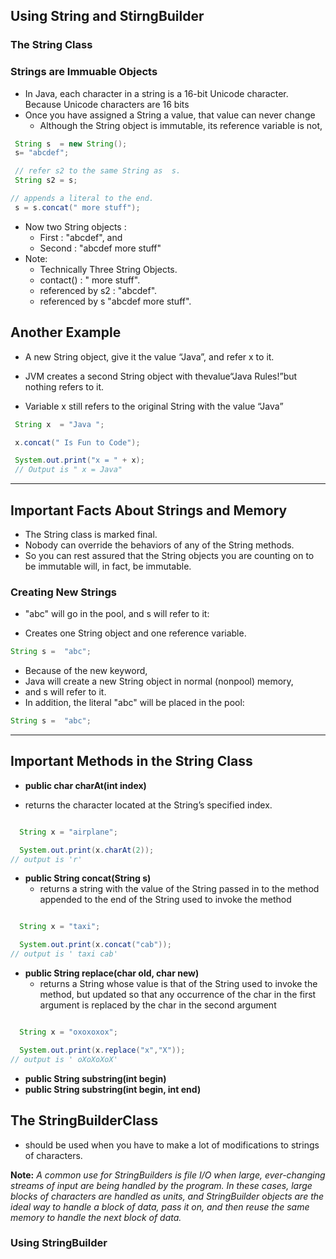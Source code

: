 ## Using String and StirngBuilder

### The String Class

### Strings are Immuable Objects

- In Java, each character in a string is a 16-bit Unicode character. Because Unicode characters are 16 bits
- Once you have assigned a String a value, that value can never change
  - Although the String object is immutable, its reference variable is not,

```java
 String s  = new String();
 s= "abcdef";

 // refer s2 to the same String as  s.
 String s2 = s;

// appends a literal to the end.
 s = s.concat(" more stuff");

```

- Now two String objects :
  - First : "abcdef", and
  - Second : "abcdef more stuff"
- Note:
  - Technically Three String Objects.
  - contact() : " more stuff".
  - referenced by s2 : "abcdef".
  - referenced by s "abcdef more stuff".

## Another Example

- A new String object, give it the value “Java”, and refer x to it.
- JVM creates a second String object with thevalue“Java Rules!”but nothing refers to it.

- Variable x still refers to the original String with the value “Java”

```java
 String x  = "Java ";

 x.concat(" Is Fun to Code");

 System.out.print("x = " + x);
 // Output is " x = Java"

```

---

## Important Facts About Strings and Memory

- The String class is marked final.
- Nobody can override the behaviors of any of the String methods.
- So you can rest assured that the String objects you are counting on to be immutable will, in fact, be immutable.

### Creating New Strings

- "abc" will go in the pool, and s will refer to it:

- Creates one String object and one reference variable.

```java
String s =  "abc";
```

- Because of the new keyword,
- Java will create a new String object in normal (nonpool) memory,
- and s will refer to it.
- In addition, the literal "abc" will be placed in the pool:

```java
String s =  "abc";
```

---

## Important Methods in the String Class

- **public char charAt(int index)**

- returns the character located at the String’s specified index.

```java

  String x = "airplane";

  System.out.print(x.charAt(2));
// output is 'r'

```

- **public String concat(String s)**
  - returns a string with the value of the String passed in to the method appended to the end of the String used to invoke the method

```java

  String x = "taxi";

  System.out.print(x.concat("cab"));
// output is ' taxi cab'

```

- **public String replace(char old, char new)**
  - returns a String whose value is that of the String used to invoke the method, but updated so that any occurrence of the char in the first argument is replaced by the char in the second argument

```java

  String x = "oxoxoxox";

  System.out.print(x.replace("x","X"));
// output is ' oXoXoXoX'

```

- **public String substring(int begin)**
- **public String substring(int begin, int end)**

## The StringBuilderClass

- should be used when you have to make a lot of modifications to strings of characters.

**Note:**
_A common use for StringBuilders is file I/O when large, ever-changing streams of input are being handled by the program. In these cases, large blocks of characters are handled as units, and StringBuilder objects are the ideal way to handle a block of data, pass it on, and then reuse the same memory to handle the next block of data._


### Using StringBuilder
